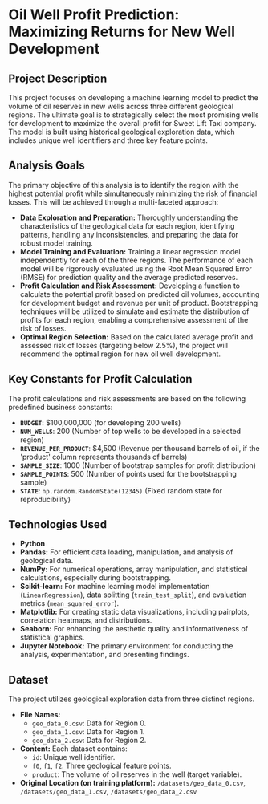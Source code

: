 # Oil Well Profit Prediction: Maximizing Returns for New Well Development

## Project Description

This project focuses on developing a machine learning model to predict the volume of oil reserves in new wells across three different geological regions. The ultimate goal is to strategically select the most promising wells for development to maximize the overall profit for Sweet Lift Taxi company. The model is built using historical geological exploration data, which includes unique well identifiers and three key feature points.

## Analysis Goals

The primary objective of this analysis is to identify the region with the highest potential profit while simultaneously minimizing the risk of financial losses. This will be achieved through a multi-faceted approach:

* **Data Exploration and Preparation:** Thoroughly understanding the characteristics of the geological data for each region, identifying patterns, handling any inconsistencies, and preparing the data for robust model training.
* **Model Training and Evaluation:** Training a linear regression model independently for each of the three regions. The performance of each model will be rigorously evaluated using the Root Mean Squared Error (RMSE) for prediction quality and the average predicted reserves.
* **Profit Calculation and Risk Assessment:** Developing a function to calculate the potential profit based on predicted oil volumes, accounting for development budget and revenue per unit of product. Bootstrapping techniques will be utilized to simulate and estimate the distribution of profits for each region, enabling a comprehensive assessment of the risk of losses.
* **Optimal Region Selection:** Based on the calculated average profit and assessed risk of losses (targeting below 2.5%), the project will recommend the optimal region for new oil well development.

## Key Constants for Profit Calculation

The profit calculations and risk assessments are based on the following predefined business constants:

* **`BUDGET`**: $100,000,000 (for developing 200 wells)
* **`NUM_WELLS`**: 200 (Number of top wells to be developed in a selected region)
* **`REVENUE_PER_PRODUCT`**: $4,500 (Revenue per thousand barrels of oil, if the 'product' column represents thousands of barrels)
* **`SAMPLE_SIZE`**: 1000 (Number of bootstrap samples for profit distribution)
* **`SAMPLE_POINTS`**: 500 (Number of points used for the bootstrapping sample)
* **`STATE`**: `np.random.RandomState(12345)` (Fixed random state for reproducibility)

## Technologies Used

* **Python**
* **Pandas:** For efficient data loading, manipulation, and analysis of geological data.
* **NumPy:** For numerical operations, array manipulation, and statistical calculations, especially during bootstrapping.
* **Scikit-learn:** For machine learning model implementation (`LinearRegression`), data splitting (`train_test_split`), and evaluation metrics (`mean_squared_error`).
* **Matplotlib:** For creating static data visualizations, including pairplots, correlation heatmaps, and distributions.
* **Seaborn:** For enhancing the aesthetic quality and informativeness of statistical graphics.
* **Jupyter Notebook:** The primary environment for conducting the analysis, experimentation, and presenting findings.

## Dataset

The project utilizes geological exploration data from three distinct regions.

* **File Names:**
    * `geo_data_0.csv`: Data for Region 0.
    * `geo_data_1.csv`: Data for Region 1.
    * `geo_data_2.csv`: Data for Region 2.
* **Content:** Each dataset contains:
    * `id`: Unique well identifier.
    * `f0`, `f1`, `f2`: Three geological feature points.
    * `product`: The volume of oil reserves in the well (target variable).
* **Original Location (on training platform):** `/datasets/geo_data_0.csv`, `/datasets/geo_data_1.csv`, `/datasets/geo_data_2.csv`

